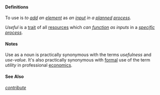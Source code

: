 #### Definitions

To use is *to [add](https://github.com/gcassel/Modular-Organization-Terminology/blob/master/terms/) an [element](https://github.com/gcassel/Modular-Organization-Terminology/blob/master/terms/element.md)* as *an [input](https://github.com/gcassel/Modular-Organization-Terminology/blob/master/terms/input.md) in a [planned](https://github.com/gcassel/Modular-Organization-Terminology/blob/master/terms/plan.md) [process](https://github.com/gcassel/Modular-Organization-Terminology/blob/master/terms/process.md)*.

*Useful* is a [trait](https://github.com/gcassel/Modular-Organization-Terminology/blob/master/terms/trait.md) of all [resources](https://github.com/gcassel/Modular-Organization-Terminology/blob/master/terms/resource.md) which *can [function](https://github.com/gcassel/Modular-Organization-Terminology/blob/master/terms/function.md) as inputs* in a *[specific](https://github.com/gcassel/Modular-Organization-Terminology/blob/master/terms/specific.md) [process](https://github.com/gcassel/Modular-Organization-Terminology/blob/master/terms/process.md)*.

#### Notes

Use as a noun is practically synonymous with the terms *usefulness* and *use-value*.  It's also practically synonymous with [formal](https://github.com/gcassel/Modular-Organization-Terminology/blob/master/terms/form.md) use of the term *utility* in professional [economics](https://github.com/gcassel/Modular-Organization-Terminology/blob/master/terms/economy.md).

#### See Also

*[contribute](https://github.com/gcassel/Modular-Organization-Terminology/blob/master/terms/contribute.md)* 
